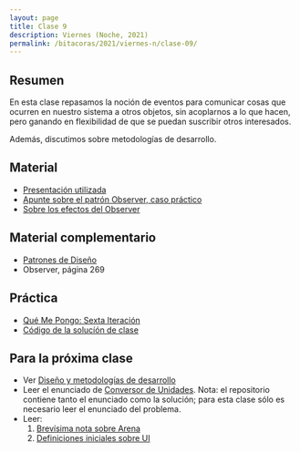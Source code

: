 ```yaml
---
layout: page
title: Clase 9
description: Viernes (Noche, 2021)
permalink: /bitacoras/2021/viernes-n/clase-09/
---
```



## Resumen

En esta clase repasamos la noción de eventos para comunicar cosas que ocurren en nuestro sistema a otros objetos, sin acoplarnos a lo que hacen, pero ganando en flexibilidad de que se puedan suscribir otros interesados.

Además, discutimos sobre metodologías de desarrollo.


## Material

- [Presentación utilizada](https://docs.google.com/presentation/d/18y4Xr1nMGFd2Kh2z-SSLdK1NwgOhMbe2xnNAk8PEhAs/edit)
- [Apunte sobre el patrón Observer, caso práctico](https://docs.google.com/document/d/1h8Cce8faTG65RXoElPvAsPS-I8H2MxMbemzMcYCL56I/edit)
- [Sobre los efectos del Observer](https://docs.google.com/document/d/1UwTcRLugqDgZuqfWvOxckwk27UBjDo70AF1znzX24QM/edit#heading=h.y04j3mise0wn)

## Material complementario

- [Patrones de Diseño](https://www.utnianos.com.ar/foro/attachment.php?aid=3577)
- Observer, página 269

## Práctica

- [Qué Me Pongo: Sexta Iteración](https://docs.google.com/document/d/1NxqhJj70kt-_4aw-CawlISdJZyedzoOcLAVJAZVZISE/edit#)
- [Código de la solucíón de clase](https://gist.github.com/flbulgarelli/ef546da56968d24c0284d8e43152946a)

## Para la próxima clase

- Ver [Diseño y metodologías de desarrollo](https://docs.google.com/document/d/11PQO8NPSOV4SW0ZwtFsh4RCtWubuEBV6E5qPicqJNKs/edit)
- Leer el enunciado de [Conversor de Unidades](https://github.com/dds-utn/dds-conversor-ui#readme). Nota: el repositorio contiene tanto el enunciado como la solución; para esta clase sólo es necesario leer el enunciado del problema. 
- Leer: 
   1. [Brevísima nota sobre Arena](https://sites.google.com/site/programacionui/temario/02-disenio-UI/arena-disclaimer)
   2. [Definiciones iniciales sobre UI](http://wiki.uqbar.org/wiki/articles/ui-definiciones-iniciales.html)

